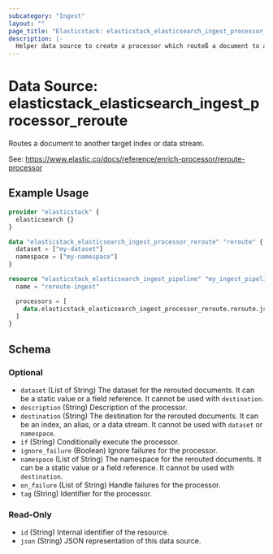 ```yaml
---
subcategory: "Ingest"
layout: ""
page_title: "Elasticstack: elasticstack_elasticsearch_ingest_processor_reroute Data Source"
description: |-
  Helper data source to create a processor which routeß a document to another target index or data stream.
---
```


# Data Source: elasticstack_elasticsearch_ingest_processor_reroute

Routes a document to another target index or data stream.

See: https://www.elastic.co/docs/reference/enrich-processor/reroute-processor


## Example Usage

```terraform
provider "elasticstack" {
  elasticsearch {}
}

data "elasticstack_elasticsearch_ingest_processor_reroute" "reroute" {
  dataset = ["my-dataset"]
  namespace = ["my-namespace"]
}

resource "elasticstack_elasticsearch_ingest_pipeline" "my_ingest_pipeline" {
  name = "reroute-ingest"

  processors = [
    data.elasticstack_elasticsearch_ingest_processor_reroute.reroute.json
  ]
}
```

<!-- schema generated by tfplugindocs -->
## Schema

### Optional

- `dataset` (List of String) The dataset for the rerouted documents. It can be a static value or a field reference. It cannot be used with `destination`.
- `description` (String) Description of the processor.
- `destination` (String) The destination for the rerouted documents. It can be an index, an alias, or a data stream. It cannot be used with `dataset` or `namespace`.
- `if` (String) Conditionally execute the processor.
- `ignore_failure` (Boolean) Ignore failures for the processor.
- `namespace` (List of String) The namespace for the rerouted documents. It can be a static value or a field reference. It cannot be used with `destination`.
- `on_failure` (List of String) Handle failures for the processor.
- `tag` (String) Identifier for the processor.

### Read-Only

- `id` (String) Internal identifier of the resource.
- `json` (String) JSON representation of this data source.
